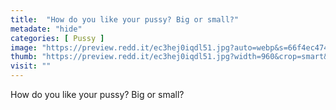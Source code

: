 ```yaml
---
title:  "How do you like your pussy? Big or small?"
metadate: "hide"
categories: [ Pussy ]
image: "https://preview.redd.it/ec3hej0iqdl51.jpg?auto=webp&s=66f4ec4749d9c37b180c6cd7012045736e4a02bf"
thumb: "https://preview.redd.it/ec3hej0iqdl51.jpg?width=960&crop=smart&auto=webp&s=032ff91b40d7dbbfb22ff26cca68065901630522"
visit: ""
---
```

How do you like your pussy? Big or small?
